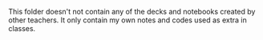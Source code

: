 This folder doesn't not contain any of the decks and notebooks created by other teachers. It only contain my own notes and codes used as extra in classes.